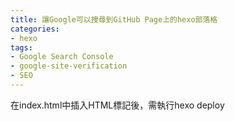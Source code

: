 ```yaml
---
title: 讓Google可以搜尋到GitHub Page上的hexo部落格
categories: 
- hexo
tags:
- Google Search Console
- google-site-verification
- SEO
---
```


在index.html中插入HTML標記後，需執行hexo deploy